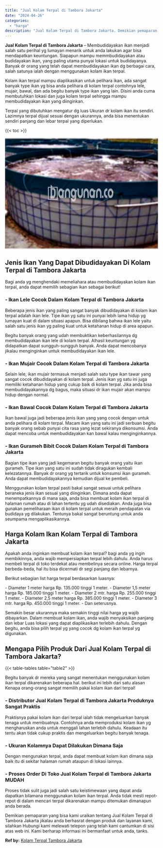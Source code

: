```yaml
---
title: "Jual Kolam Terpal di Tambora Jakarta"
date: "2024-04-26"
categories: 
  - "harga"
description: "Jual Kolam Terpal di Tambora Jakarta. Demikian pemaparan yang bisa kami uraikan tentang Jual Kolam Terpal di Tambora Jakarta jikalau anda berhasrat dengan pr..."
---
```


**Jual Kolam Terpal di Tambora Jakarta** – Membudidayakan ikan menjadi salah satu perihal yg lumayan menarik untuk anda lakukan agar bisa mendapatkan keuntungan. Siapapun mampu memmbudidayakan atau budidayakan ikan, yang paling utama punyai lokasi untuk budidayanya. Banyak dr orang yang telah dapat membudidayakan ikan dg berbagai cara, salah satunya ialah dengan menggunakan kolam ikan terpal.

Kolam ikan terpal mampu diaplikasikan untuk pelihara ikan, ada sangat banyak type ikan yg bisa anda pelihara di kolam terpal contohnya lele, mujair, bawal, dan ada begitu banyak type ikan yang lain. Disini anda cuma membutuhkan lokasi dan juga kolam terpal sehingga mampu membudidayakan ikan yang diinginkan.

Terpal yang dibutuhkan mengatur dg luas Ukuran dr kolam ikan itu sendiri. Lazimnya terpal dijual sesuai dengan ukurannya, anda bisa menentukan sendiri panjang dan lebar terpal yang diperlukan.

{{< toc >}}

![Jual Kolam Terpal di Tambora Jakarta](/images/jual-kolam-terpal-53.png)

## Jenis Ikan Yang Dapat Dibudidayakan Di Kolam Terpal di Tambora Jakarta

Bagi anda yg menghendaki memeliahara atau membudidayakan kolam ikan terpal, anda dapat memilih sebagian ikan sebagai berikut!

### \- Ikan Lele Cocok Dalam Kolam Terpal di Tambora Jakarta

Beberapa jenis ikan yang paling sangat banyak dibudidayakan di kolam ikan terpal adalah ikan lele. Tipe ikan yg satu ini punyai lebih lama hidup yg lumayan kuat di dalam situasi apapun. Bisa dibilang bahwa ikan lele yaitu salah satu jenis ikan yg paling kuat untuk ketahanan hidup di area apapun.

Begitu banyak orang yang udah membuktikan keberhasilannya dg membudidayakan ikan lele di kolam terpal. Alhasil keuntungan yg didapatkan dapat sungguh-sungguh banyak. Anda dapat mencobanya jikalau menginginkan untuk membudidayakan ikan lele.

### \- Ikan Mujair Cocok Dalam Kolam Terpal di Tambora Jakarta

Selain lele, ikan mujair termasuk menjadi salah satu type ikan tawar yang sangat cocok dibudidayakan di kolam terpal. Jenis ikan yg satu ini juga memiliki ketahanan hidup yang cukup baik di kolam terpal. Jika anda bisa membudidayakannya dg bagus, maka situasi dr ikan mujair akan mampu hidup dengan normal.

### \- Ikan Bawal Cocok Dalam Kolam Terpal di Tambora Jakarta

Ikan bawal juga jadi beberapa jenis ikan yang yang cocok dengan untuk anda pelihara di kolam terpal. Macam ikan yang satu ini jadi serbuan begitu banyak orang sebab punyai cita rasa yang lezat sekiranya dikonsumsi. Anda dapat mencoba untuk membudidayakan kan bawal kalau menginginkannya.

### \- Ikan Gurameh Bibit Cocok Dalam Kolam Terpal di Tambora Jakarta

Bagian tipe ikan yang jadi kegemaran begitu banyak orang yaitu ikan gurameh. Tipe ikan yang satu ini sudah tidak diragukan kembali kelezatannya. Banyak dr orang yg tertarik untuk konsumsi ikan gurameh. Anda dapat membudidayakannya kemudian dijual ke pembeli.

Menggunakan kolam terpal pasti bakal sangat sesuai untuk pelihara beraneka jenis ikan sesuai yang diinginkan. Dimana anda dapat menempatkannya di mana saja, anda bisa membuat kolam ikan terpal di halaman rumah atau di lahan tertentu yg udah disediakan. Anda juga bisa gunakan pemeliharaan ikan di kolam terpal untuk meraih pendapatan via budidaya yg dilakukan. Tentunya bakal sangat beruntung untuk anda seumpama mengaplikasikannya.

## Harga Kolam Ikan Kolam Terpal di Tambora Jakarta

Apakah anda inginkan membuat kolam ikan terpal? bagi anda yg ingin membikinnya, anda wajib mempersiapkan terpal lebih dahulu. Anda harus membeli terpal di toko terdekat atau membelinya secara online. Harga terpal berbeda-beda, hal itu bisa dicermati dr segi panjang dan lebarnya.

Berikut sebagian list harga terpal berdasarkan luasnya:

\- Diameter 1 meter harga Rp. 135.000 tinggi 1 meter. - Diameter 1,5 meter harga Rp. 185.000 tinggi 1 meter. - Diameter 2 mtr. harga Rp. 255.000 tinggi 1 meter. - Diameter 2,5 meter harga Rp. 385.000 tinggi 1 meter. - Diameter 3 mtr. harga Rp. 450.000 tinggi 1 meter. - Dan seterusnya.

Semakin besar ukurannya maka semakin tinggi nilai harga yg wajib dibayarkan. Dalam membuat kolam ikan, anda wajib menyaksikan panjang dan lebar Luas lokasi yang dapat diaplikasikan terlebih dahulu. Dengan begitu, anda bisa pilih terpal yg yang cocok dg kolam ikan terpal yg digunakan.

## Mengapa Pilih Produk Dari Jual Kolam Terpal di Tambora Jakarta?

{{< table-tables table="table2" >}}

Begitu banyak dr mereka yang sangat menentukan menggunakan kolam ikan terpal dikarenakan beberapa hal. berikut ini lebih dari satu alasan Kenapa orang-orang sangat memilih pakai kolam ikan dari terpal!

### \- Distributor Jual Kolam Terpal di Tambora Jakarta Produknya Sangat Praktis

Praktisnya pakai kolam ikan dari terpal ialah tidak mengeluarkan banyak tenaga untuk membuatnya. Contohnya anda memproduksi kolam ikan yg mengharuskan anda untuk menggali lahan terlebih dahulu. Keadaan itu tentu akan tidak cukup praktis dan mengeluarkan begitu banyak tenaga.

### \- Ukuran Kolamnya Dapat Dilakukan Dimana Saja

Dengan mengunakan terpal, anda dapat membuat kolam ikan dimana saja baik itu di sekitar halaman rumah ataupun di lokasi lainnya.

### \- Proses Order Di Toko Jual Kolam Terpal di Tambora Jakarta MUDAH

Proses tidak sulit juga jadi salah satu keistimewaan yang dapat anda dapatkan bilamana menggunakan kolam ikan terpal. Anda tidak mesti repot-repot di dalam mencari terpal dikarenakan mampu ditemukan dimanapun anda berada.

Demikian pemaparan yang bisa kami uraikan tentang Jual Kolam Terpal di Tambora Jakarta jikalau anda berhasrat dengan produk dan layanan kami, silahkan Hubungi kami melewati telepon yang telah kami cantumkan di sisi atas web ini. Kami berharap informasi ini bermanfaat untuk anda, tanks.

**Ref by:** [Kolam Terpal Tambora Jakarta](https://id.wikipedia.org/wiki/Kolam)
